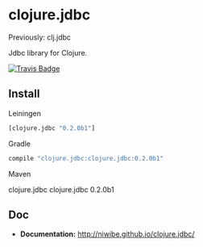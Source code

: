 # clojure.jdbc

Previously: clj.jdbc

Jdbc library for Clojure.

[![Travis Badge](https://img.shields.io/travis/niwibe/clojure.jdbc.svg?style=flat)](https://travis-ci.org/niwibe/clojure.jdbc "Travis Badge")


## Install

Leiningen

```clojure
[clojure.jdbc "0.2.0b1"]
```

Gradle

```groovy
compile "clojure.jdbc:clojure.jdbc:0.2.0b1"
```

Maven

<dependency>
  <groupId>clojure.jdbc</groupId>
  <artifactId>clojure.jdbc</artifactId>
  <version>0.2.0b1</version>
</dependency>


## Doc

- **Documentation:** http://niwibe.github.io/clojure.jdbc/
